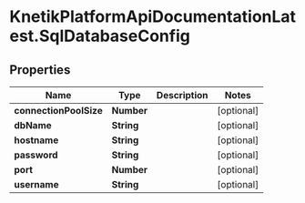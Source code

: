 # KnetikPlatformApiDocumentationLatest.SqlDatabaseConfig

## Properties
Name | Type | Description | Notes
------------ | ------------- | ------------- | -------------
**connectionPoolSize** | **Number** |  | [optional] 
**dbName** | **String** |  | [optional] 
**hostname** | **String** |  | [optional] 
**password** | **String** |  | [optional] 
**port** | **Number** |  | [optional] 
**username** | **String** |  | [optional] 


